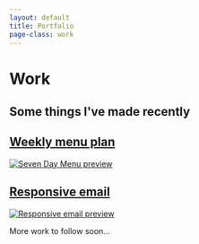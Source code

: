 ```yaml
---
layout: default
title: Portfolio
page-class: work
---
```




<h1 class="post--head__primary">Work</h1>
<h2 class="post--head__subhead">Some things I&#39;ve made recently</h2>

<section class="work__entry sw-7day">
     <a href="sw-7day-menu.html">
        <h2 class="work--index__header">Weekly menu plan</h2>
        <img src="{{site.baseurl}}/assets/images/free-7day.jpg" alt="Seven Day Menu preview" class="">
    </a>
</section>

<section class="work__entry sw-resposive-email"> 
     <a href="responsive-email.html"> 
        <h2 class="work--index__header">Responsive email</h2>
        <img src="{{site.baseurl}}/assets/images/responsive-email.jpg" alt="Responsive email preview" class="">
    </a>
</section>

<p class="note work__footer--note">
    More work to follow soon&hellip;
</p>